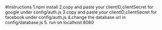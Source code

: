 #Instructions
1.npm install
2.copy and paste your clientID,clientSecret for google under config/auth.js
3.copy and paste your clientID,clientSecret for facebook under config/auth.js
4.change the database url in  config/database.js
5. run on localhost:8080
